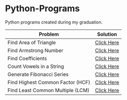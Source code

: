 # Python-Programs
Python programs created during my graduation.

| Problem  | Solution |
| ------------- | ------------- |
| Find Area of Triangle  | <a href="https://github.com/DevFreAkeD/Python-Programs/blob/main/area%20of%20triangle.py">Click Here</a> |
| Find Armstrong Number | <a href="https://github.com/DevFreAkeD/Python-Programs/blob/main/armstrong-number.py">Click Here</a> |
| Find Coefficients  | <a href="https://github.com/DevFreAkeD/Python-Programs/blob/main/coefficient.py">Click Here</a> |
| Count Vowels in a String | <a href="https://github.com/DevFreAkeD/Python-Programs/blob/main/count-vowels.py">Click Here</a> |
| Generate Fibonacci Series  | <a href="https://github.com/DevFreAkeD/Python-Programs/blob/main/fibonacci.py">Click Here</a> |
| Find Highest Common Factor (HCF) | <a href="https://github.com/DevFreAkeD/Python-Programs/blob/main/hcf.py">Click Here</a> |
| Find Least Common Multiple (LCM) | <a href="https://github.com/DevFreAkeD/Python-Programs/blob/main/lcm.py">Click Here</a> |

